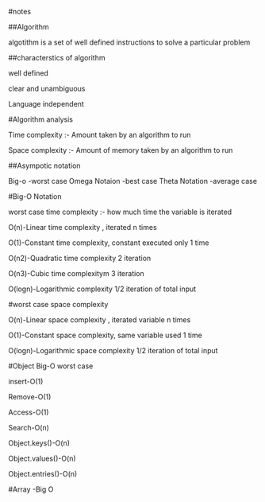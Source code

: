 #notes

##Algorithm

algotithm is a set of well defined instructions to solve a particular problem

##characterstics of algorithm

well defined

clear and unambiguous

Language independent



#Algorithm analysis


Time complexity :- Amount taken by an algorithm to run

Space complexity :- Amount of memory taken by an algorithm to run



##Asympotic notation 

Big-o -worst case
Omega Notaion -best case
Theta Notation -average case



#Big-O Notation

worst case time complexity :- how much time the variable is iterated 

O(n)-Linear time complexity , iterated n times

O(1)-Constant time complexity, constant executed only 1 time

O(n2)-Quadratic time complexity 2 iteration 

O(n3)-Cubic time complexitym 3 iteration

O(logn)-Logarithmic complexity 1/2 iteration of total input


#worst case space complexity


O(n)-Linear space complexity , iterated variable n times

O(1)-Constant space complexity, same variable used 1 time

O(logn)-Logarithmic space complexity 1/2 iteration of total input



#Object Big-O worst case

insert-O(1)

Remove-O(1)

Access-O(1)

Search-O(n)

Object.keys()-O(n)

Object.values()-O(n)

Object.entries()-O(n)


#Array -Big O

